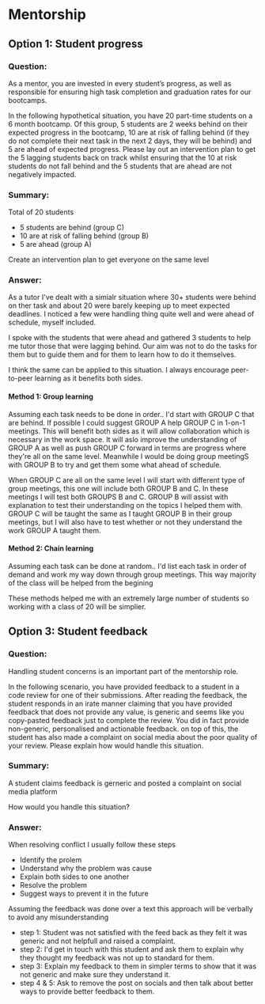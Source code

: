 # Mentorship

## Option 1: Student progress

### Question:

As a mentor, you are invested in every student’s progress, as well as responsible for ensuring high task completion and graduation rates for our bootcamps.

In the following hypothetical situation, you have 20 part-time students on a 6 month bootcamp. Of this group, 5 students are 2 weeks behind on their expected progress in the bootcamp, 10 are at risk of falling behind (if they do not complete their next task in the next 2 days, they will be behind) and 5 are ahead of expected progress. Please lay out an intervention plan to get the 5 lagging students back on track whilst ensuring that the 10 at risk students do not fall behind and the 5 students that are ahead are not negatively impacted.

### Summary:

Total of 20 students

- 5 students are behind (group C)
- 10 are at risk of falling behind (group B)
- 5 are ahead (group A)

Create an intervention plan to get everyone on the same level

### Answer:

As a tutor I've dealt with a simialr situation where 30+ students were behind on ther task and about 20 were barely keeping up to meet expected deadlines. I noticed a few were handling thing quite well and were ahead of schedule, myself included.

I spoke with the students that were ahead and gathered 3 students to help me tutor those that were lagging behind. Our aim was not to do the tasks for them but to guide them and for them to learn how to do it themselves.

I think the same can be applied to this situation. I always encourage peer-to-peer learning as it benefits both sides.

#### Method 1: Group learning

Assuming each task needs to be done in order..
I'd start with GROUP C that are behind. If possible I could suggest GROUP A help GROUP C in 1-on-1 meetings. This will benefit both sides as it will allow collaboration which is necessary in the work space. It will aslo improve the understanding of GROUP A as well as push GROUP C forward in terms are progress where they're all on the same level. Meanwhile I would be doing group meetingS with GROUP B to try and get them some what ahead of schedule.

When GROUP C are all on the same level I will start with different type of group meetings, this one will include both GROUP B and C. In these meetings I will test both GROUPS B and C. GROUP B will assist with explanation to test their understanding on the topics I helped them with. GROUP C will be taught the same as I taught GROUP B in their group meetings, but I will also have to test whether or not they understand the work GROUP A taught them.

#### Method 2: Chain learning

Assuming each task can be done at random..
I'd list each task in order of demand and work my way down through group meetings. This way majority of the class will be helped from the begining

These methods helped me with an extremely large number of students so working with a class of 20 will be simplier.

## Option 3: Student feedback

### Question:

Handling student concerns is an important part of the mentorship role.

In the following scenario, you have provided feedback to a student in a code review for one of their submissions. After reading the feedback, the student responds in an irate manner claiming that you have provided feedback that does not provide any value, is generic and seems like you copy-pasted feedback just to complete the review. You did in fact provide non-generic, personalised and actionable feedback. on top of this, the student has also made a complaint on social media about the poor quality of your review. Please explain how would handle this situation.

### Summary:

A student claims feedback is gerneric and posted a complaint on social media platform

How would you handle this situation?

### Answer:

When resolving conflict I usually follow these steps

- Identify the prolem
- Understand why the problem was cause
- Explain both sides to one another
- Resolve the problem
- Suggest ways to prevent it in the future

Assuming the feedback was done over a text this approach will be verbally to avoid any misunderstanding

- step 1: Student was not satisfied with the feed back as they felt it was generic and not helpfull and raised a complaint.
- step 2: I'd get in touch with this student and ask them to explain why they thought my feedback was not up to standard for them.
- step 3: Explain my feedback to them in simpler terms to show that it was not generic and make sure they understand it.
- step 4 & 5: Ask to remove the post on socials and then talk about better ways to provide better feedback to them.
